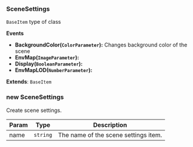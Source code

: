 <a name="SceneSettings"></a>

### SceneSettings 
`BaseItem` type of class

**Events**
* **BackgroundColor(`ColorParameter`):** Changes background color of the scene
* **EnvMap(`ImageParameter`):**
* **Display(`BooleanParameter`):**
* **EnvMapLOD(`NumberParameter`):**


**Extends**: <code>BaseItem</code>  
<a name="new_SceneSettings_new"></a>

### new SceneSettings
Create scene settings.


| Param | Type | Description |
| --- | --- | --- |
| name | <code>string</code> | The name of the scene settings item. |

